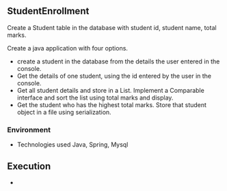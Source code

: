 ## StudentEnrollment

Create a Student table in the database with student id, student name, total marks. 

Create a java application with four options.
 - create a student in the database from the details the user entered in the console. 
 - Get the details of one student, using the id entered by the user in the console.  
 - Get all student details and store in a List. Implement a Comparable interface and sort the list using total marks and display.
 - Get the student who has the highest total marks. Store that student object in a file using serialization.

### Environment
 - Technologies used Java, Spring, Mysql

## Execution 

- 
